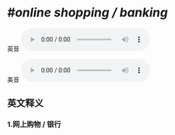 # ***\#online shopping / banking*** 
英音
<audio src="./media/online shopping  online  banking1_AAC.aac" controls="controls"></audio>

美音
<audio src="./media/online shopping  online banking 2_AAC.aac" controls="controls"></audio>



  

英文释义
---
### 1.**网上购物 / 银行**  



